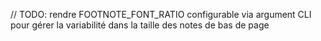 // TODO: rendre FOOTNOTE_FONT_RATIO configurable via argument CLI pour gérer la variabilité dans la taille des notes de bas de page